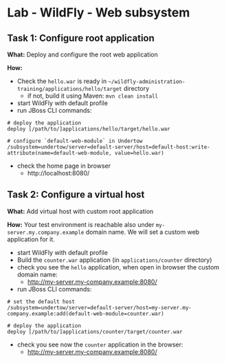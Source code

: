 # Lab - WildFly - Web subsystem

## Task 1: Configure root application

**What:** Deploy and configure the root web application

**How:**
* Check the `hello.war` is ready in `~/wildfly-administration-training/applications/hello/target` directory
  * if not, build it using Maven: `mvn clean install`
* start WildFly with default profile
* run JBoss CLI commands:
```
# deploy the application
deploy [/path/to/]applications/hello/target/hello.war

# configure `default-web-module` in Undertow
/subsystem=undertow/server=default-server/host=default-host:write-attribute(name=default-web-module, value=hello.war)
```
* check the home page in browser
  * http://localhost:8080/

## Task 2: Configure a virtual host

**What:** Add virtual host with custom root application

**How:**
Your test environment is reachable also under `my-server.my.company.example`
domain name. We will set a custom web application for it.

* start WildFly with default profile
* Build the `counter.war` application (in `applications/counter` directory)
* check you see the `hello` application, when open in browser the custom domain name:
  * http://my-server.my-company.example:8080/
* run JBoss CLI commands:
```
# set the default host
/subsystem=undertow/server=default-server/host=my-server.my-company.example:add(default-web-module=counter.war)

# deploy the application
deploy [/path/to/]applications/counter/target/counter.war
```
* check you see now the `counter` application in the browser:
  * http://my-server.my-company.example:8080/
